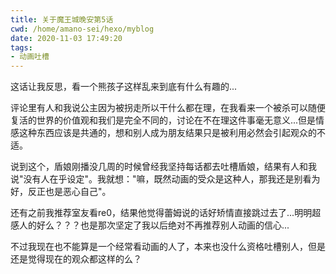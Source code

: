 ```yaml
---
title: 关于魔王城晚安第5话
cwd: /home/amano-sei/hexo/myblog
date: 2020-11-03 17:49:20
tags:
- 动画吐槽
---
```


这话让我反思，看一个熊孩子这样乱来到底有什么有趣的...

评论里有人和我说公主因为被拐走所以干什么都在理，在我看来一个被杀可以随便复活的世界的价值观和我们是完全不同的，讨论在不在理这件事毫无意义...但是情感这种东西应该是共通的，想和别人成为朋友结果只是被利用必然会引起观众的不适。

说到这个，盾娘刚播没几周的时候曾经我坚持每话都去吐槽盾娘，结果有人和我说"没有人在乎设定"。我就想："嘛，既然动画的受众是这种人，那我还是别看为好，反正也是恶心自己"。

还有之前我推荐室友看re0，结果他觉得蕾姆说的话好矫情直接跳过去了...明明超感人的好么？？？也是那次坚定了我以后绝对不再推荐别人动画的信心...

不过我现在也不能算是一个经常看动画的人了，本来也没什么资格吐槽别人，但是还是觉得现在的观众都这样的么？

